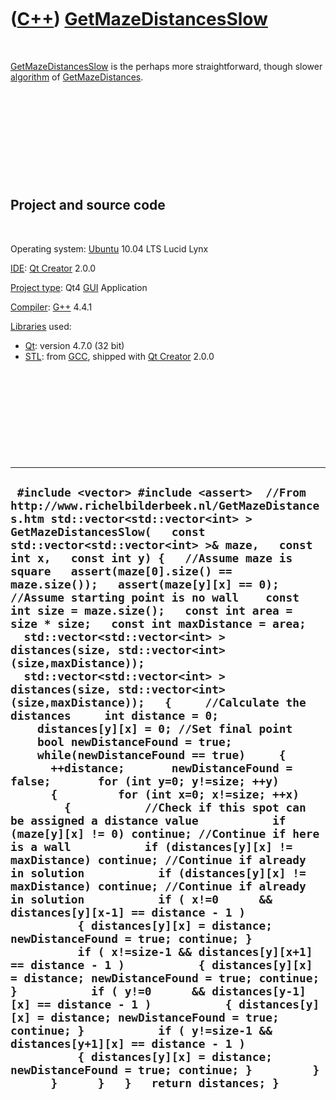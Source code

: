 



 

 

 

 

 

([C++](Cpp.md)) [GetMazeDistancesSlow](CppGetMazeDistancesSlow.md)
====================================================================

 

[GetMazeDistancesSlow](CppGetMazeDistancesSlow.md) is the perhaps more
straightforward, though slower [algorithm](CppAlgorithm.md) of
[GetMazeDistances](CppGetMazeDistances.md).

 

 

 

 

 

Project and source code
-----------------------

 

Operating system: [Ubuntu](http://www.ubuntu.com) 10.04 LTS Lucid Lynx

[IDE](CppIde.md): [Qt Creator](CppQt.md) 2.0.0

[Project type](CppQtProjectType.md): Qt4 [GUI](CppGui.md) Application

[Compiler](CppCompiler.md): [G++](CppGpp.md) 4.4.1

[Libraries](CppLibrary.md) used:

-   [Qt](CppQt.md): version 4.7.0 (32 bit)
-   [STL](CppStl.md): from [GCC](CppGcc.md), shipped with [Qt
    Creator](CppQt.md) 2.0.0

 

 

 

 

 

  ------------------------------------------------------------------------------------------------------------------------------------------------------------------------------------------------------------------------------------------------------------------------------------------------------------------------------------------------------------------------------------------------------------------------------------------------------------------------------------------------------------------------------------------------------------------------------------------------------------------------------------------------------------------------------------------------------------------------------------------------------------------------------------------------------------------------------------------------------------------------------------------------------------------------------------------------------------------------------------------------------------------------------------------------------------------------------------------------------------------------------------------------------------------------------------------------------------------------------------------------------------------------------------------------------------------------------------------------------------------------------------------------------------------------------------------------------------------------------------------------------------------------------------------------------------------------------------------------------------------------------------------------------------------------------------------------------------------------------------------------------------------------------------------------------------------------------------------------------------------------------------------------------------------------------------------------
  ` #include <vector> #include <assert>  //From http://www.richelbilderbeek.nl/GetMazeDistances.htm std::vector<std::vector<int> > GetMazeDistancesSlow(   const std::vector<std::vector<int> >& maze,   const int x,   const int y) {   //Assume maze is square   assert(maze[0].size() == maze.size());   assert(maze[y][x] == 0); //Assume starting point is no wall    const int size = maze.size();   const int area = size * size;   const int maxDistance = area;   std::vector<std::vector<int> > distances(size, std::vector<int>(size,maxDistance));   std::vector<std::vector<int> > distances(size, std::vector<int>(size,maxDistance));   {     //Calculate the distances     int distance = 0;     distances[y][x] = 0; //Set final point     bool newDistanceFound = true;      while(newDistanceFound == true)     {       ++distance;       newDistanceFound = false;       for (int y=0; y!=size; ++y)       {         for (int x=0; x!=size; ++x)         {           //Check if this spot can be assigned a distance value           if (maze[y][x] != 0) continue; //Continue if here is a wall           if (distances[y][x] != maxDistance) continue; //Continue if already in solution           if (distances[y][x] != maxDistance) continue; //Continue if already in solution           if ( x!=0      && distances[y][x-1] == distance - 1 )           { distances[y][x] = distance; newDistanceFound = true; continue; }           if ( x!=size-1 && distances[y][x+1] == distance - 1 )           { distances[y][x] = distance; newDistanceFound = true; continue; }           if ( y!=0      && distances[y-1][x] == distance - 1 )           { distances[y][x] = distance; newDistanceFound = true; continue; }           if ( y!=size-1 && distances[y+1][x] == distance - 1 )           { distances[y][x] = distance; newDistanceFound = true; continue; }         }       }      }   }   return distances; }`
  ------------------------------------------------------------------------------------------------------------------------------------------------------------------------------------------------------------------------------------------------------------------------------------------------------------------------------------------------------------------------------------------------------------------------------------------------------------------------------------------------------------------------------------------------------------------------------------------------------------------------------------------------------------------------------------------------------------------------------------------------------------------------------------------------------------------------------------------------------------------------------------------------------------------------------------------------------------------------------------------------------------------------------------------------------------------------------------------------------------------------------------------------------------------------------------------------------------------------------------------------------------------------------------------------------------------------------------------------------------------------------------------------------------------------------------------------------------------------------------------------------------------------------------------------------------------------------------------------------------------------------------------------------------------------------------------------------------------------------------------------------------------------------------------------------------------------------------------------------------------------------------------------------------------------------------------------

 

 

 

 

 





 




